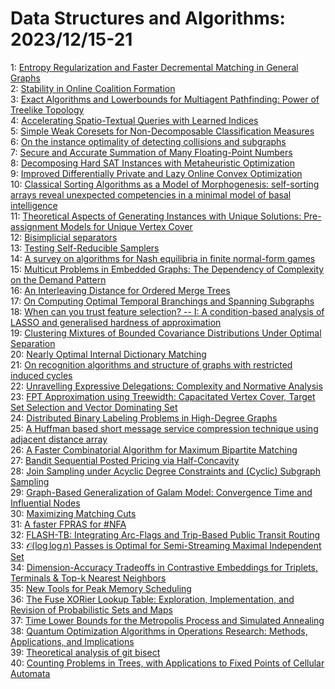# Data Structures and Algorithms: 2023/12/15-21  
1: [Entropy Regularization and Faster Decremental Matching in General Graphs](https://doi.org/10.48550/arXiv.2312.09077)  
2: [Stability in Online Coalition Formation](https://doi.org/10.48550/arXiv.2312.09119)  
3: [Exact Algorithms and Lowerbounds for Multiagent Pathfinding: Power of  Treelike Topology](https://doi.org/10.48550/arXiv.2312.09646)  
4: [Accelerating Spatio-Textual Queries with Learned Indices](https://doi.org/10.48550/arXiv.2312.09864)  
5: [Simple Weak Coresets for Non-Decomposable Classification Measures](https://doi.org/10.48550/arXiv.2312.09885)  
6: [On the instance optimality of detecting collisions and subgraphs](https://doi.org/10.48550/arXiv.2312.10196)  
7: [Secure and Accurate Summation of Many Floating-Point Numbers](https://doi.org/10.48550/arXiv.2312.10247)  
8: [Decomposing Hard SAT Instances with Metaheuristic Optimization](https://doi.org/10.48550/arXiv.2312.10436)  
9: [Improved Differentially Private and Lazy Online Convex Optimization](https://doi.org/10.48550/arXiv.2312.11534)  
10: [Classical Sorting Algorithms as a Model of Morphogenesis: self-sorting  arrays reveal unexpected competencies in a minimal model of basal  intelligence](https://doi.org/10.48550/arXiv.2401.05375)  
11: [Theoretical Aspects of Generating Instances with Unique Solutions:  Pre-assignment Models for Unique Vertex Cover](https://doi.org/10.48550/arXiv.2312.10599)  
12: [Bisimplicial separators](https://doi.org/10.48550/arXiv.2312.10830)  
13: [Testing Self-Reducible Samplers](https://doi.org/10.48550/arXiv.2312.10999)  
14: [A survey on algorithms for Nash equilibria in finite normal-form games](https://doi.org/10.48550/arXiv.2312.11063)  
15: [Multicut Problems in Embedded Graphs: The Dependency of Complexity on  the Demand Pattern](https://doi.org/10.48550/arXiv.2312.11086)  
16: [An Interleaving Distance for Ordered Merge Trees](https://doi.org/10.48550/arXiv.2312.11113)  
17: [On Computing Optimal Temporal Branchings and Spanning Subgraphs](https://doi.org/10.48550/arXiv.2312.11390)  
18: [When can you trust feature selection? -- I: A condition-based analysis  of LASSO and generalised hardness of approximation](https://doi.org/10.48550/arXiv.2312.11425)  
19: [Clustering Mixtures of Bounded Covariance Distributions Under Optimal  Separation](https://doi.org/10.48550/arXiv.2312.11769)  
20: [Nearly Optimal Internal Dictionary Matching](https://doi.org/10.48550/arXiv.2312.11873)  
21: [On recognition algorithms and structure of graphs with restricted  induced cycles](https://doi.org/10.48550/arXiv.2312.11876)  
22: [Unravelling Expressive Delegations: Complexity and Normative Analysis](https://doi.org/10.48550/arXiv.2312.11932)  
23: [FPT Approximation using Treewidth: Capacitated Vertex Cover, Target Set  Selection and Vector Dominating Set](https://doi.org/10.48550/arXiv.2312.11944)  
24: [Distributed Binary Labeling Problems in High-Degree Graphs](https://doi.org/10.48550/arXiv.2312.12243)  
25: [A Huffman based short message service compression technique using  adjacent distance array](https://doi.org/10.48550/arXiv.2312.12495)  
26: [A Faster Combinatorial Algorithm for Maximum Bipartite Matching](https://doi.org/10.48550/arXiv.2312.12584)  
27: [Bandit Sequential Posted Pricing via Half-Concavity](https://doi.org/10.48550/arXiv.2312.12794)  
28: [Join Sampling under Acyclic Degree Constraints and (Cyclic) Subgraph  Sampling](https://doi.org/10.48550/arXiv.2312.12797)  
29: [Graph-Based Generalization of Galam Model: Convergence Time and  Influential Nodes](https://doi.org/10.48550/arXiv.2312.12811)  
30: [Maximizing Matching Cuts](https://doi.org/10.48550/arXiv.2312.12960)  
31: [A faster FPRAS for #NFA](https://doi.org/10.48550/arXiv.2312.13320)  
32: [FLASH-TB: Integrating Arc-Flags and Trip-Based Public Transit Routing](https://doi.org/10.48550/arXiv.2312.13146)  
33: [$\mathcal{O}(\log\log{n})$ Passes is Optimal for Semi-Streaming Maximal  Independent Set](https://doi.org/10.48550/arXiv.2312.13178)  
34: [Dimension-Accuracy Tradeoffs in Contrastive Embeddings for Triplets,  Terminals & Top-k Nearest Neighbors](https://doi.org/10.48550/arXiv.2312.13490)  
35: [New Tools for Peak Memory Scheduling](https://doi.org/10.48550/arXiv.2312.13526)  
36: [The Fuse XORier Lookup Table: Exploration, Implementation, and Revision  of Probabilistic Sets and Maps](https://doi.org/10.48550/arXiv.2312.13541)  
37: [Time Lower Bounds for the Metropolis Process and Simulated Annealing](https://doi.org/10.48550/arXiv.2312.13554)  
38: [Quantum Optimization Algorithms in Operations Research: Methods,  Applications, and Implications](https://doi.org/10.48550/arXiv.2312.13636)  
39: [Theoretical analysis of git bisect](https://doi.org/10.48550/arXiv.2312.13644)  
40: [Counting Problems in Trees, with Applications to Fixed Points of  Cellular Automata](https://doi.org/10.48550/arXiv.2312.13769)  